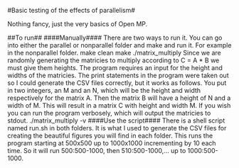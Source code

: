 #Basic testing of the effects of parallelism#

Nothing fancy, just the very basics of Open MP.

##To run##
####Manually####
There are two ways to run it. You can go into either the parallel or
nonparallel folder and make and run it. For example in the nonparallel folder.
    make clean
    make
    ./matrix_multiply
Since we are randomly generating the matricies to multiply according to
    C = A * B
we must give them heights. The program requires an input for the height and
widths of the matricies. The print statements in the program were taken out so
I could generate the CSV files correctly, but it works as follows. You put in
two integers, an M and an N, which will be the height and width respectively
for the matrix A. Then the matrix B will have a height of N and a width of M.
This will result in a matrix C with height and width M. If you wish you can
run the program verbosely, which will output the matricies to stdout.
    ./matrix_multiply -v
####Use the script####
There is a shell script named run.sh in both folders. It is what I used to
generate the CSV files for creating the beautiful figures you will find in each
folder. This runs the program starting at 500x500 up to 1000x1000 incrementing
by 10 each time. So it will run 500:500-1000, then 510:500-1000,... up to
1000:500-1000.
